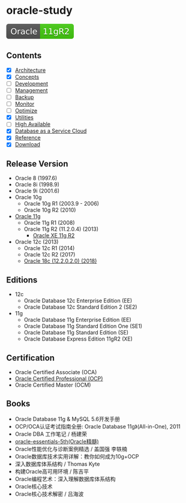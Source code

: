 # oracle-study

[![Oracle11gR2](svg/Oracle-11gR2-brightgreen.svg)](README.md)


## Contents

- [x] [Architecture](architecture/Architecture.md)
- [x] [Concepts](concepts/Contepts.md)
- [ ] [Development](Dev/Readme.md)
- [ ] [Management](mgmt/Readme.md)
- [ ] [Backup](Backup/Readme.md)
- [ ] [Monitor](monitor/Monitor.md)
- [ ] [Optimize](Optimize/Readme.md)
- [x] [Utilities](utilities/Utilities.md)
- [ ] [High Available](highAvaliability/OracleHA.md)
- [x] [Database as a Service Cloud](https://cloud.oracle.com/database)
- [x] [Reference](Reference.md)
- [x] [Download](Download.md)

## Release Version

- Oracle 8 (1997.6)
- Oracle 8i (1998.9)
- Oracle 9i (2001.6)
- Oracle 10g
  - Oracle 10g R1 (2003.9 - 2006)
  - Oracle 10g R2 (2010)
- [Oracle 11g](releaseVersion/OracleDatabase11g.md)
  - Oracle 11g R1 (2008)
  - Oracle 11g R2 (11.2.0.4) (2013)
    - [Oracle XE 11g R2](releaseVersion/OracleDB_XE_11gR2.md)
- Oracle 12c (2013)
  - Oracle 12c R1 (2014)
  - Oracle 12c R2 (2017)
  - [Oracle 18c (12.2.0.2.0) (2018)](releaseVersion/OracleDatabase18c.md)

## Editions

- 12c
  - Oracle Database 12c Enterprise Edition (EE)
  - Oracle Database 12c Standard Edition 2 (SE2)
- 11g
  - Oracle Database 11g Enterprise Edition (EE)
  - Oracle Database 11g Standard Edition One (SE1)
  - Oracle Database 11g Standard Edition (SE)
  - Oracle Database Express Edition 11gR2 (XE)

## Certification

- Oracle Certified Associate (OCA)
- [Oracle Certified Professional (OCP)](ocp/OCP.md)
- Oracle Certified Master (OCM)

## Books

- Oracle Database 11g & MySQL 5.6开发手册
- OCP/OCA认证考试指南全册: Oracle Database 11g》(All-in-One), 2011
- Oracle DBA 工作笔记 / 杨建荣
- [oracle-essentials-5th(Oracle精髓)](https://www.safaribooksonline.com/library/view/oracle-essentials-5th/9781449343156/)
- Oracle性能优化与诊断案例精选 / 盖国强 李轶楠
- Oracle数据库技术实用详解：教你如何成为10g+OCP
- 深入数据库体系结构 / Thomas Kyte
- 构建Oracle高可用环境 / 陈吉平
- Oracle编程艺术：深入理解数据库体系结构
- Oracle核心技术
- Oracle核心技术解密 / 吕海波